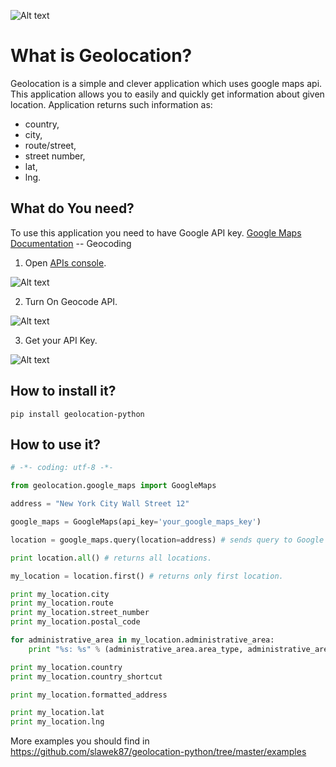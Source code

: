 ![Alt text](https://travis-ci.org/slawek87/geolocation-python.svg?branch=master)

What is Geolocation?
=====================
Geolocation is a simple and clever application which uses google maps api.
This application allows you to easily and quickly get information about given location.
Application returns such information as: 

* country, 
* city, 
* route/street, 
* street number,
* lat, 
* lng.


What do You need?
-----------------
To use this application you need to have Google API key.
    [Google Maps Documentation](https://developers.google.com/maps/documentation/geocoding/) -- Geocoding

1. Open [APIs console](https://code.google.com/apis/console).

  ![Alt text](https://github.com/slawek87/geolocation-python/blob/master/docs/images/geocode-1.png?raw=true "APIs console")

2. Turn On Geocode API.

  ![Alt text](https://github.com/slawek87/geolocation-python/blob/master/docs/images/geocode-2.png?raw=true "Geocode Api")

3. Get your API Key.

  ![Alt text](https://github.com/slawek87/geolocation-python/blob/master/docs/images/geocode-3.png?raw=true "API KEY")


How to install it?
-------------------
    pip install geolocation-python


How to use it?
-----------------------
```python
# -*- coding: utf-8 -*-

from geolocation.google_maps import GoogleMaps

address = "New York City Wall Street 12"

google_maps = GoogleMaps(api_key='your_google_maps_key') 

location = google_maps.query(location=address) # sends query to Google Maps.

print location.all() # returns all locations.

my_location = location.first() # returns only first location.

print my_location.city
print my_location.route
print my_location.street_number
print my_location.postal_code

for administrative_area in my_location.administrative_area:
    print "%s: %s" % (administrative_area.area_type, administrative_area.name)

print my_location.country
print my_location.country_shortcut

print my_location.formatted_address

print my_location.lat
print my_location.lng
```
    
More examples you should find in https://github.com/slawek87/geolocation-python/tree/master/examples